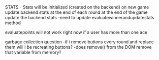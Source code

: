 

STATS -
Stats will be initialized (created on the backend) on new game 
update backend stats at the end of each round 
at the end of the game update the backend stats 
-need to update evaluatewinnerandupdatestats method 


evaluatepoints will not work right now if a user has more than one ace


garbage collection question
-if i remove buttons every round and replace them will i be recreating buttons?
-does remove() from the DOM remove that variable from memory?



